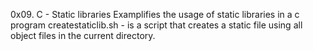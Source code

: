 0x09. C - Static libraries Examplifies the usage
of static libraries in a c program
createstaticlib.sh - is a script that creates a static file
using all object files in the current directory.
